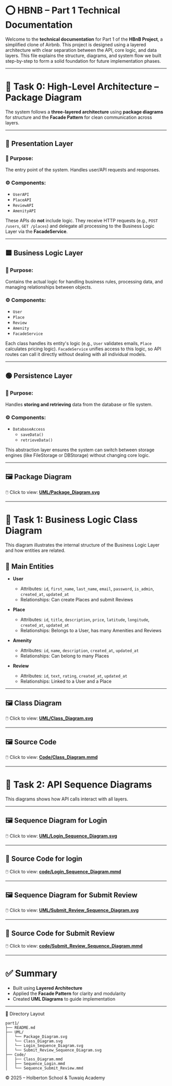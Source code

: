 # ⭕ HBNB – Part 1 Technical Documentation

Welcome to the **technical documentation** for Part 1 of the **HBnB Project**, a simplified clone of Airbnb. This project is designed using a layered architecture with clear separation between the API, core logic, and data layers. This file explains the structure, diagrams, and system flow we built step-by-step to form a solid foundation for future implementation phases.

---

# 🚩 Task 0: High-Level Architecture – Package Diagram

The system follows a **three-layered architecture** using **package diagrams** for structure and the **Facade Pattern** for clean communication across layers.

---

## 🔶 Presentation Layer

### 📌 Purpose:
The entry point of the system. Handles user/API requests and responses.

### ⚙️ Components:
- `UserAPI`
- `PlaceAPI`
- `ReviewAPI`
- `AmenityAPI`

These APIs do **not** include logic. They receive HTTP requests (e.g., `POST /users`, `GET /places`) and delegate all processing to the Business Logic Layer via the **FacadeService**.

---

## 🟦 Business Logic Layer

### 📌 Purpose:
Contains the actual logic for handling business rules, processing data, and managing relationships between objects.

### ⚙️ Components:
- `User`
- `Place`
- `Review`
- `Amenity`
- `FacadeService`

Each class handles its entity's logic (e.g., `User` validates emails, `Place` calculates pricing logic). `FacadeService` unifies access to this logic, so API routes can call it directly without dealing with all individual models.

---

## 🟢 Persistence Layer

### 📌 Purpose:
Handles **storing and retrieving** data from the database or file system.

### ⚙️ Components:
- `DatabaseAccess`
  - `saveData()`
  - `retrieveData()`

This abstraction layer ensures the system can switch between storage engines (like FileStorage or DBStorage) without changing core logic.

---

## 🖼️ Package Diagram

🖱️ Click to view: **[UML/Package_Diagram.svg](./UML/Package_Diagram.svg)**

---

# 🧩 Task 1: Business Logic Class Diagram

This diagram illustrates the internal structure of the Business Logic Layer and how entities are related.

## 📌 Main Entities

- **User**
  - Attributes: `id`, `first_name`, `last_name`, `email`, `password`, `is_admin`, `created_at`, `updated_at`
  - Relationships: Can create Places and submit Reviews

- **Place**
  - Attributes: `id`, `title`, `description`, `price`, `latitude`, `longitude`, `created_at`, `updated_at`
  - Relationships: Belongs to a User, has many Amenities and Reviews

- **Amenity**
  - Attributes: `id`, `name`, `description`, `created_at`, `updated_at`
  - Relationships: Can belong to many Places

- **Review**
  - Attributes: `id`, `text`, `rating`, `created_at`, `updated_at`
  - Relationships: Linked to a User and a Place
 
---

## 🖼️ Class Diagram 

🖱️ Click to view: **[UML/Class_Diagram.svg](./UML/Class_Diagram.svg)**

---

## 🖼️ Source Code

🖱️ Click to view: **[Code/Class_Diagram.mmd](../code/Class_Diagram.mmd)**

---

# 🔁 Task 2: API Sequence Diagrams

This diagrams shows how API calls interact with all layers.

---

## 🖼️ Sequence Diagram for Login

🖱️ Click to view: **[UML/Login_Sequence_Diagram.svg](.UML/Login_Sequence_Diagram.svg)**

---

## 🔗 Source Code for login

🖱️ Click to view: **[code/Login_Sequence_Diagram.mmd](..code/Login_Sequence_Diagram.mmd)**

---

## 🖼️ Sequence Diagram for Submit Review 

🖱️ Click to view: **[UML/Submit_Review_Sequence_Diagram.svg](.UML/Submit_Review_Sequence_Diagram.svg)**

---

## 🔗 Source Code for Submit Review 

🖱️ Click to view: **[code/Submit_Review_Sequence_Diagram.mmd](..code/Submit_Review_Sequence_Diagram.mmd)**


---

# ✅ Summary

- Built using **Layered Architecture**
- Applied the **Facade Pattern** for clarity and modularity
- Created **UML Diagrams** to guide implementation

---

📁 Directory Layout

```
part1/
├── README.md
├── UML/
│   └── Package_Diagram.svg
│   └── Class_Diagram.svg
│   └── Login_Sequence_Diagram.svg
│   └── Submit_Review_Sequence_Diagram.svg
├── Code/
│   ├── Class_Diagram.mmd
│   ├── Sequence_Login.mmd
│   └── Sequence_Submit_Review.mmd
```

© 2025 – Holberton School & Tuwaiq Academy
